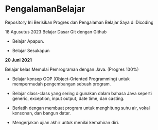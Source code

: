 # PengalamanBelajar
Repository Ini Berisikan Progres dan Pengalaman Belajar Saya di Dicoding

18 Agusutus 2023
Belajar Dasar Git dengan Github

  * Belajar Apapun.
  
  * Belajar Sesukapun

**20 Juni 2021**  

Belajar kelas Memulai Pemrograman dengan Java. (Progres 100%)

  * Belajar konsep OOP (Object-Oriented Programming) untuk mempermudah pengembangan sebuah program.

  * Belajar class-class yang sering digunakan dalam bahasa Java seperti generic, exception, input output, date time, dan casting. 

  * Berlatih dengan membuat program untuk menghitung suhu air, vokal konsonan, dan bangun datar. 

  * Mengerjakan ujian akhir untuk menilai kemahiran diri.
